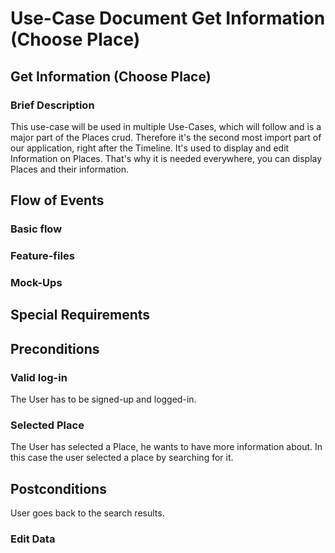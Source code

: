 # Use-Case Document Get Information (Choose Place)
## Get Information (Choose Place)
### Brief Description
This use-case will be used in multiple Use-Cases, which will follow and is a major part of the Places crud.
Therefore it's the second most import part of our application, right after the Timeline. It's used to display and edit Information on Places. That's why it is needed everywhere, you can display Places and their information.
## Flow of Events
### Basic flow
### Feature-files
### Mock-Ups
## Special Requirements
## Preconditions
### Valid log-in
The User has to be signed-up and logged-in.
### Selected Place
The User has selected a Place, he wants to have more information about. In this case the user selected a place by searching for it.
## Postconditions
User goes back to the search results.
### Edit Data
